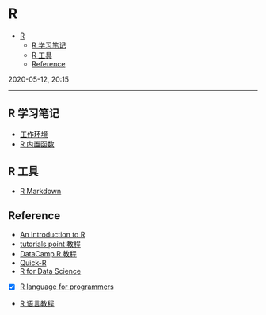 # R

- [R](#r)
  - [R 学习笔记](#r-%e5%ad%a6%e4%b9%a0%e7%ac%94%e8%ae%b0)
  - [R 工具](#r-%e5%b7%a5%e5%85%b7)
  - [Reference](#reference)

2020-05-12, 20:15
***

## R 学习笔记

- [工作环境](basic/environment.md)
- [R 内置函数](basic/function.md)

## R 工具

- [R Markdown](r_markdown/1_intro.md)

## Reference

- [An Introduction to R](https://cran.r-project.org/doc/manuals/R-intro.html)
- [tutorials point 教程](https://www.tutorialspoint.com/r/index.htm)
- [DataCamp R 教程](https://www.datacamp.com/courses/free-introduction-to-r)
- [Quick-R](https://www.statmethods.net/index.html)
- [R for Data Science](https://r4ds.had.co.nz/)
- [x] [R language for programmers](https://www.johndcook.com/blog/r_language_for_programmers/)
- [R 语言教程](http://www.math.pku.edu.cn/teachers/lidf/docs/Rbook/html/_Rbook/index.html)

